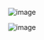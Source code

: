 ![image](https://github.com/user-attachments/assets/67815581-3bd5-4a90-a5c3-919e6db5388c)

![image](https://github.com/user-attachments/assets/c1b0b5fc-f81c-4050-a554-d2d6b77c6f2f)

